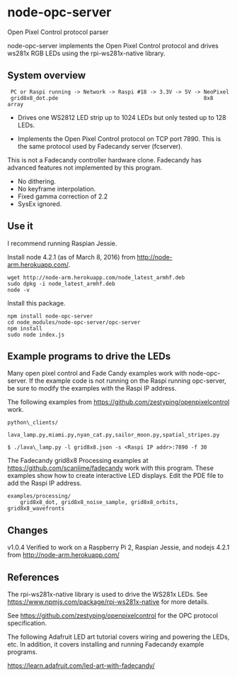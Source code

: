 # node-opc-server
Open Pixel Control protocol parser

node-opc-server implements the Open Pixel Control protocol and drives ws281x RGB LEDs using the rpi-ws281x-native library.

## System overview

```
 PC or Raspi running -> Network -> Raspi #18 -> 3.3V -> 5V -> NeoPixel
 grid8x8_dot.pde                                              8x8 array
```

- Drives one WS2812 LED strip up to 1024 LEDs but only tested up to 128 LEDs.

- Implements the Open Pixel Control protocol on TCP port 7890. This is the same protocol used by Fadecandy server (fcserver).

This is not a Fadecandy controller hardware clone. Fadecandy has advanced features not implemented by this program.

- No dithering.
- No keyframe interpolation.
- Fixed gamma correction of 2.2
- SysEx ignored.

## Use it

I recommend running Raspian Jessie.

Install node 4.2.1 (as of March 8, 2016) from http://node-arm.herokuapp.com/.

```
wget http://node-arm.herokuapp.com/node_latest_armhf.deb
sudo dpkg -i node_latest_armhf.deb
node -v
```

Install this package.

```
npm install node-opc-server
cd node_modules/node-opc-server/opc-server
npm install
sudo node index.js
```

## Example programs to drive the LEDs

Many open pixel control and Fade Candy examples work with node-opc-server. If the example code is not running on the Raspi running opc-server, be sure to modify the examples with the Raspi IP address.

The following examples from https://github.com/zestyping/openpixelcontrol work.

    python\_clients/
        lava_lamp.py,miami.py,nyan_cat.py,sailor_moon.py,spatial_stripes.py

```
$ ./lava\_lamp.py -l grid8x8.json -s <Raspi IP addr>:7890 -f 30
```

The Fadecandy grid8x8 Processing examples at https://github.com/scanlime/fadecandy work with this program. These examples show how to create interactive LED displays. Edit the PDE file to add the Raspi IP address.

    examples/processing/
        grid8x8_dot, grid8x8_noise_sample, grid8x8_orbits, grid8x8_wavefronts

## Changes

v1.0.4 Verified to work on a Raspberry Pi 2, Raspian Jessie, and nodejs 4.2.1 from http://node-arm.herokuapp.com/

## References

The rpi-ws281x-native library is used to drive the WS281x LEDs. See https://www.npmjs.com/package/rpi-ws281x-native for more details.

See https://github.com/zestyping/openpixelcontrol for the OPC protocol specification.

The following Adafruit LED art tutorial covers wiring and powering the LEDs, etc. In addition, it covers installing and running Fadecandy example programs.

https://learn.adafruit.com/led-art-with-fadecandy/
